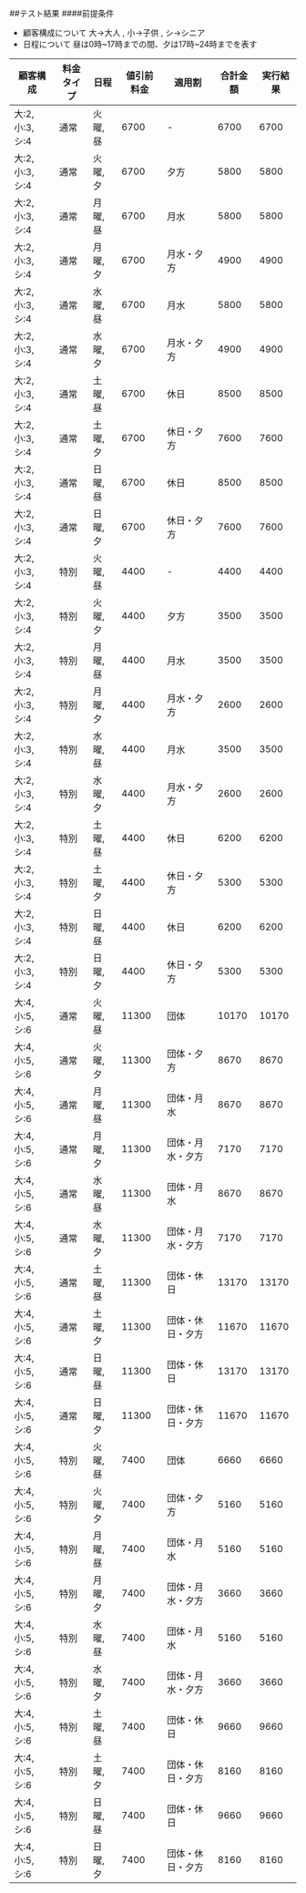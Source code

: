##テスト結果
####前提条件
- 顧客構成について
大->大人 , 小->子供 , シ->シニア
- 日程について
昼は0時~17時までの間、夕は17時~24時までを表す


| 顧客構成 | 料金タイプ | 日程 | 値引前料金 | 適用割 | 合計金額 | 実行結果 |
| ---- | ---- | ---- | ---- | ---- | ---- | ---- |
| 大:2,小:3,シ:4 |  通常  | 火曜,昼 | 6700 | - | 6700 | 6700 |
| 大:2,小:3,シ:4 |  通常  | 火曜,夕 | 6700 | 夕方 | 5800 | 5800 |
| 大:2,小:3,シ:4 |  通常  | 月曜,昼 | 6700 | 月水 | 5800 | 5800 |
| 大:2,小:3,シ:4 |  通常  | 月曜,夕 | 6700 | 月水・夕方 | 4900 | 4900 |
| 大:2,小:3,シ:4 |  通常  | 水曜,昼 | 6700 | 月水 | 5800 | 5800 | 
| 大:2,小:3,シ:4 |  通常  | 水曜,夕 | 6700 | 月水・夕方 | 4900 | 4900 |
| 大:2,小:3,シ:4 |  通常  | 土曜,昼 | 6700 | 休日 | 8500 | 8500 |
| 大:2,小:3,シ:4 |  通常  | 土曜,夕 | 6700 | 休日・夕方 | 7600 | 7600 |
| 大:2,小:3,シ:4 |  通常  | 日曜,昼 | 6700 | 休日 | 8500 | 8500 |
| 大:2,小:3,シ:4 |  通常  | 日曜,夕 | 6700 | 休日・夕方 | 7600 | 7600 |
| 大:2,小:3,シ:4 |  特別  | 火曜,昼 | 4400 | - | 4400 | 4400 |
| 大:2,小:3,シ:4 |  特別  | 火曜,夕 | 4400 | 夕方 | 3500 | 3500 | 
| 大:2,小:3,シ:4 |  特別  | 月曜,昼 | 4400 | 月水 | 3500 | 3500 | 
| 大:2,小:3,シ:4 |  特別  | 月曜,夕 | 4400 | 月水・夕方 | 2600 | 2600 |
| 大:2,小:3,シ:4 |  特別  | 水曜,昼 | 4400 | 月水 | 3500 | 3500 |
| 大:2,小:3,シ:4 |  特別  | 水曜,夕 | 4400 | 月水・夕方 | 2600 | 2600 |
| 大:2,小:3,シ:4 |  特別  | 土曜,昼 | 4400 | 休日 | 6200 | 6200 | 
| 大:2,小:3,シ:4 |  特別  | 土曜,夕 | 4400 | 休日・夕方 | 5300 | 5300 |
| 大:2,小:3,シ:4 |  特別  | 日曜,昼 | 4400 | 休日 | 6200 | 6200 |
| 大:2,小:3,シ:4 |  特別  | 日曜,夕 | 4400 | 休日・夕方 | 5300 | 5300 |
| 大:4,小:5,シ:6 |  通常  | 火曜,昼 | 11300 | 団体 | 10170 | 10170 |
| 大:4,小:5,シ:6 |  通常  | 火曜,夕 | 11300 | 団体・夕方 | 8670 | 8670 |
| 大:4,小:5,シ:6 |  通常  | 月曜,昼 | 11300 | 団体・月水 | 8670 | 8670 |
| 大:4,小:5,シ:6 |  通常  | 月曜,夕 | 11300 | 団体・月水・夕方 | 7170 | 7170 |
| 大:4,小:5,シ:6 |  通常  | 水曜,昼 | 11300 | 団体・月水 | 8670 | 8670 | 
| 大:4,小:5,シ:6 |  通常  | 水曜,夕 | 11300 | 団体・月水・夕方 | 7170 | 7170 |
| 大:4,小:5,シ:6 |  通常  | 土曜,昼 | 11300 | 団体・休日 | 13170 | 13170 | 
| 大:4,小:5,シ:6 |  通常  | 土曜,夕 | 11300 | 団体・休日・夕方 | 11670 | 11670 | 
| 大:4,小:5,シ:6 |  通常  | 日曜,昼 | 11300 | 団体・休日 | 13170 | 13170 |
| 大:4,小:5,シ:6 |  通常  | 日曜,夕 | 11300 | 団体・休日・夕方 | 11670 | 11670 |
| 大:4,小:5,シ:6 |  特別  | 火曜,昼 | 7400 | 団体 | 6660 | 6660 |
| 大:4,小:5,シ:6 |  特別  | 火曜,夕 | 7400 | 団体・夕方 | 5160 | 5160 |
| 大:4,小:5,シ:6 |  特別  | 月曜,昼 | 7400 | 団体・月水 | 5160 | 5160 |
| 大:4,小:5,シ:6 |  特別  | 月曜,夕 | 7400 | 団体・月水・夕方 | 3660 | 3660 |
| 大:4,小:5,シ:6 |  特別  | 水曜,昼 | 7400 | 団体・月水 | 5160 | 5160 |
| 大:4,小:5,シ:6 |  特別  | 水曜,夕 | 7400 | 団体・月水・夕方 | 3660 | 3660 |
| 大:4,小:5,シ:6 |  特別  | 土曜,昼 | 7400 | 団体・休日 | 9660 | 9660 |
| 大:4,小:5,シ:6 |  特別  | 土曜,夕 | 7400 | 団体・休日・夕方 | 8160 | 8160 |
| 大:4,小:5,シ:6 |  特別  | 日曜,昼 | 7400 | 団体・休日 | 9660 | 9660 |
| 大:4,小:5,シ:6 |  特別  | 日曜,夕 | 7400 | 団体・休日・夕方 | 8160 | 8160 |
